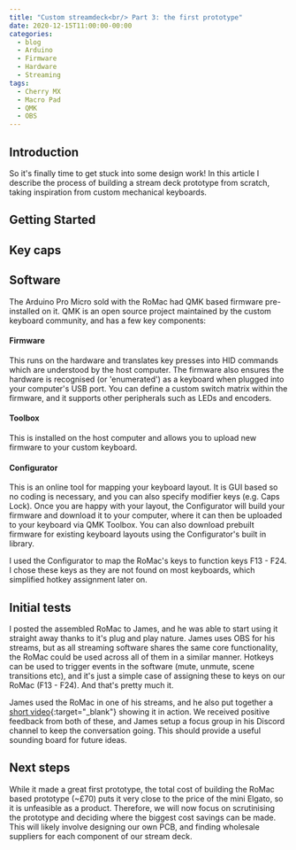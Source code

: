 ```yaml
---
title: "Custom streamdeck<br/> Part 3: the first prototype"
date: 2020-12-15T11:00:00-00:00
categories:
  - blog
  - Arduino
  - Firmware
  - Hardware
  - Streaming
tags:
  - Cherry MX
  - Macro Pad
  - QMK
  - OBS
---
```


## Introduction
So it's finally time to get stuck into some design work! In this article I describe the process of building a stream deck prototype from scratch, taking inspiration from custom mechanical keyboards.

## Getting Started


## Key caps


## Software
The Arduino Pro Micro sold with the RoMac had QMK based firmware pre-installed on it. QMK is an open source project maintained by the custom keyboard community, and has a few key components:

#### Firmware
This runs on the hardware and translates key presses into HID commands which are understood by the host computer. The firmware also ensures the hardware is recognised (or 'enumerated') as a keyboard when plugged into your computer's USB port. You can define a custom switch matrix within the firmware, and it supports other peripherals such as LEDs and encoders.

#### Toolbox
This is installed on the host computer and allows you to upload new firmware to your custom keyboard.

#### Configurator
This is an online tool for mapping your keyboard layout. It is GUI based so no coding is necessary, and you can also specify modifier keys (e.g. Caps Lock). Once you are happy with your layout, the Configurator will build your firmware and download it to your computer, where it can then be uploaded to your keyboard via QMK Toolbox. You can also download prebuilt firmware for existing keyboard layouts using the Configurator's built in library.

I used the Configurator to map the RoMac's keys to function keys F13 - F24. I chose these keys as they are not found on most keyboards, which simplified hotkey assignment later on.

## Initial tests

I posted the assembled RoMac to James, and he was able to start using it straight away thanks to it's plug and play nature. James uses OBS for his streams, but as all streaming software shares the same core functionality, the RoMac could be used across all of them in a similar manner. Hotkeys can be used to trigger events in the software (mute, unmute, scene transitions etc), and it's just a simple case of assigning these to keys on our RoMac (F13 - F24). And that's pretty much it.

James used the RoMac in one of his streams, and he also put together a [short video](https://www.youtube.com/watch?v=ojow9IKbr1s){:target="_blank"} showing it in action. We received positive feedback from both of these, and James setup a focus group in his Discord channel to keep the conversation going. This should provide a useful sounding board for future ideas.

## Next steps
While it made a great first prototype, the total cost of building the RoMac based prototype (~£70) puts it very close to the price of the mini Elgato, so it is unfeasible as a product. Therefore, we will now focus on scrutinising the prototype and deciding where the biggest cost savings can be made. This will likely involve designing our own PCB, and finding wholesale suppliers for each component of our stream deck.

